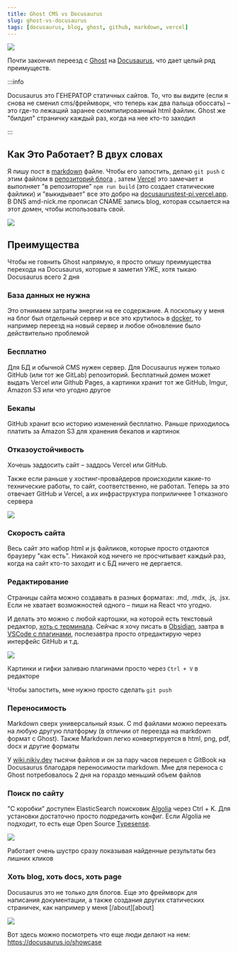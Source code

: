 ```yaml
---
title: Ghost CMS vs Docusaurus
slug: ghost-vs-docusaurus
tags: [docusaurus, blog, ghost, github, markdown, vercel]
---
```


![](https://d33wubrfki0l68.cloudfront.net/8164082c0ad2773310eba3f77725cb09cec0f815/ac8f5/assets/images/slash-introducing-411a16dd05086935b8e9ddae38ae9b45.svg)

Почти закончил переезд с [Ghost](https://ghost.org) на [Docusaurus](https://docusaurus.io), что дает целый ряд преимуществ.

:::info

Docusaurus это ГЕНЕРАТОР статичных сайтов. То, что вы видите (если я снова не сменил cms/фреймворк, что теперь как два пальца обоссать) – это где-то лежащий заранее скомпилированный html файлик. Ghost же "билдил" страничку каждый раз, когда на нее кто-то заходил

:::

<!--truncate-->

## Как Это Работает? В двух словах
Я пишу пост в [markdown](https://gist.github.com/cuonggt/9b7d08a597b167299f0d) файле. Чтобы его запостить, делаю `git push` с этим файлом в [репозиторий блога](https://github.com/AMD-NICK/blog.amd-nick.me) , затем [Vercel](http://vercel.com/) это замечает и выполняет "в репозиторие" `npm run build` (это создает статические файлики) и "выкидывает" все это добро на [docusaurustest-pi.vercel.app](https://docusaurustest-pi.vercel.app/). В DNS amd-nick.me прописал CNAME запись blog, которая ссылается на этот домен, чтобы использовать свой.

![](https://i.imgur.com/oS2gLpo.png)


## Преимущества

Чтобы не говнить Ghost напрямую, я просто опишу преимущества перехода на Docusaurus, которые я заметил УЖЕ, хотя тыкаю Docusaurus всего 2 дня

### База данных не нужна
Это отнимаем затраты энергии на ее содержание. А поскольку у меня на блог был отдельный сервер и все это крутилось в [docker](2019-11-02-ghost-traefik-v2.md), то например переезд на новый сервер и любое обновление было действительно проблемой

### Бесплатно
Для БД и обычной CMS нужен сервер. Для Docusaurus нужен только GitHub (или тот же GitLab) репозиторий. Бесплатный домен может выдать Vercel или Github Pages, а картинки хранит тот же GitHub, Imgur, Amazon S3 или что угодно другое

### Бекапы
GitHub хранит всю историю изменений бесплатно. Раньше приходилось платить за Amazon S3 для хранения бекапов и картинок

### Отказоустойчивость
Хочешь заддосить сайт – заддось Vercel или GitHub.

Также если раньше у хостинг-провайдеров происходили какие-то технические работы, то сайт, соответственно, не работал. Теперь за это отвечает GitHub и Vercel, а их инфраструктура поприличнее 1 отказного сервера

![](https://i.imgur.com/GOvOB1T.png)

### Скорость сайта
Весь сайт это набор html и js файликов, которые просто отдаются браузеру "как есть". Никакой код ничего не просчитывает каждый раз, когда на сайт кто-то заходит и с БД ничего не дергается.

### Редактирование
Страницы сайта можно создавать в разных форматах: .md, .mdx, .js, .jsx. Если не хватает возможностей одного – пиши на React что угодно.

И делать это можно с любой картошки, на которой есть текстовый редактор, [хоть с терминала](https://t.me/uFeed/130). Сейчас я хочу писать в [Obsidian](https://obsidian.md), завтра в [VSCode с плагинами](2022-05-12-macbook-apps-and-settings.md), послезавтра просто отредактирую через интерфейс GitHub и т.д.

![](https://i.imgur.com/yqZSuKG.jpg)


Картинки и гифки заливаю плагинами просто через `Ctrl + V` в редакторе

Чтобы запостить, мне нужно просто сделать `git push`

### Переносимость
Markdown сверх универсальный язык. С md файлами можно переехать на любую другую платформу (в отличии от переезда на markdown формат с Ghost). Также Markdown легко конвертируется в html, png, pdf, docx и другие форматы

У [wiki.nikiv.dev](https://wiki.nikiv.dev/ "https://wiki.nikiv.dev") тысячи файлов и он за пару часов перешел с GitBook на Docusaurus благодаря переносимости markdown. Мне для переноса с Ghost потребовалось 2 дня на гораздо меньший объем файлов

### Поиск по сайту
"С коробки" доступен ElasticSearch поисковик [Algolia](https://docusaurus.io/docs/search#using-algolia-docsearch) через  Ctrl + K. Для установки достаточно просто подредачить конфиг. Если Algolia не подходит, то есть еще Open Source [Typesense](https://docusaurus.io/docs/search#using-typesense-docsearch).

![](https://i.imgur.com/598t5la.png)

Работает очень шустро сразу показывая найденные результаты без лишних кликов

### Хоть blog, хоть docs, хоть page
Docusaurus это не только для блогов. Еще это фреймворк для написания документации, а также создания других статических страничек, как например у меня [/about][about]

![](https://i.imgur.com/AwyAlst.jpg)

Вот здесь можно посмотреть что еще люди делают на нем: https://docusaurus.io/showcase
